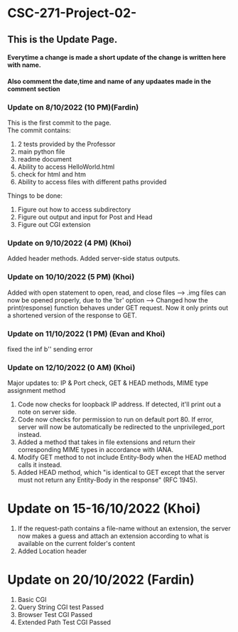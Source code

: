 # CSC-271-Project-02-<br>
## This is the Update Page.<br>
#### Everytime a change is made a short update  of the change is written here with name.<br>
#### Also comment the date,time and name of any updaates made in the comment section<br>

### Update on 8/10/2022 (10 PM)(Fardin)<br>
This is the first commit to the page.<br>
The commit contains:<br> 
1. 2 tests provided by the Professor
2. main python file
3. readme document
4. Ability to access HelloWorld.html
5. check for html and htm
6. Ability to access files with different paths provided

Things to be done:<br>
1. Figure out how to access subdirectory
2. Figure out output and input  for Post and Head
3. Figure out CGI extension

### Update on 9/10/2022 (4 PM) (Khoi)<br>
Added header methods.
Added server-side status outputs.

### Update on 10/10/2022 (5 PM) (Khoi)<br>
Added with open statement to open, read, and close files
--> .img files can now be opened properly, due to the 'br' option
--> Changed how the print(response) function behaves under GET request. Now it only prints out a shortened version of the response to GET.

### Update on 11/10/2022 (1 PM) (Evan and Khoi)<br>
fixed the inf b'' sending error

### Update on 12/10/2022 (0 AM) (Khoi)<br>
Major updates to: IP & Port check, GET & HEAD methods, MIME type assignment method
1. Code now checks for loopback IP address. If detected, it'll print out a note on server side.
2. Code now checks for permission to run on default port 80. If error, server will now be automatically be redirected to the unprivileged_port instead.
3. Added a method that takes in file extensions and return their corresponding MIME types in accordance with IANA.
4. Modify GET method to not include Entity-Body when the HEAD method calls it instead.
5. Added HEAD method, which "is identical to GET except that the server must not return any Entity-Body in the response" (RFC 1945).

# Update on 15-16/10/2022 (Khoi) <br>
1. If the request-path contains a file-name without an extension, the server now makes a guess and attach an extension according to what is available on the current folder's content
2. Added Location header

# Update on 20/10/2022 (Fardin) <br>
1. Basic CGI
2. Query String CGI test Passed
3. Browser Test CGI Passed
4. Extended Path Test CGI Passed